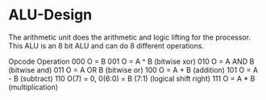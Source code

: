 # ALU-Design

The arithmetic unit does the arithmetic and logic lifting for the processor. This ALU is an 8 bit ALU and can do 8 different operations.

Opcode    Operation
000       O = B
001       O = A ^ B (bitwise xor)
010       O = A AND B (bitwise and)
011       O = A OR  B (bitwise or)
100       O = A + B (addition)
101       O = A - B (subtract)
110       O(7) = 0, 0(6:0) = B (7:1) (logical shift right)
111       O = A * B (multiplication)


